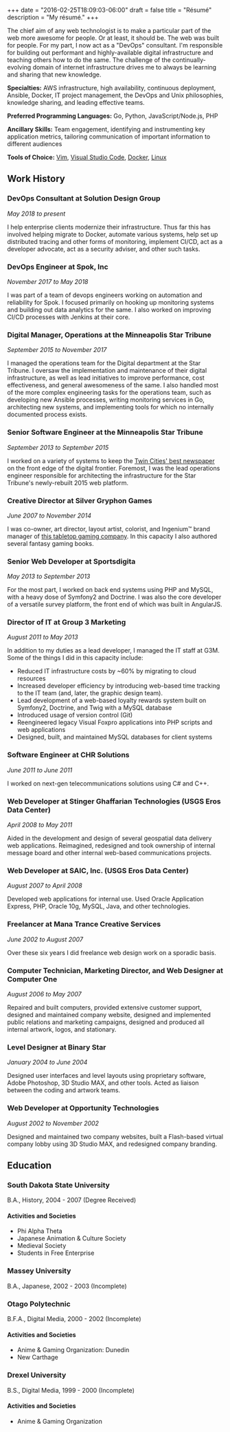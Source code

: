 +++
date = "2016-02-25T18:09:03-06:00"
draft = false
title = "Résumé"
description = "My résumé."
+++

The chief aim of any web technologist is to make a particular part of the web more awesome for people. Or at least, it should be. The web was built for people. For my part, I now act as a "DevOps" consultant. I'm responsible for building out performant and highly-available digital infrastructure and teaching others how to do the same. The challenge of the continually-evolving domain of internet infrastructure drives me to always be learning and sharing that new knowledge.

__Specialties:__ AWS infrastructure, high availability, continuous deployment, Ansible, Docker, IT project management, the DevOps and Unix philosophies, knowledge sharing, and leading effective teams.

__Preferred Programming Languages:__ Go, Python, JavaScript/Node.js, PHP

__Ancillary Skills:__ Team engagement, identifying and instrumenting key application metrics, tailoring communication of important information to different audiences

__Tools of Choice:__ [Vim](https://pascalprecht.github.io/2014/03/18/why-i-use-vim/), [Visual Studio Code](https://code.visualstudio.com/), [Docker](https://www.docker.com/), [Linux](https://system76.com/pop)

## Work History

### DevOps Consultant at Solution Design Group

_May 2018 to present_

I help enterprise clients modernize their infrastructure. Thus far this has involved helping migrate to Docker, automate various systems, help set up distributed tracing and other forms of monitoring, implement CI/CD, act as a developer advocate, act as a security adviser, and other such tasks.

### DevOps Engineer at Spok, Inc

_November 2017 to May 2018_

I was part of a team of devops engineers working on automation and reliability for Spok. I focused primarily on hooking up monitoring systems and building out data analytics for the same. I also worked on improving CI/CD processes with Jenkins at their core.

### Digital Manager, Operations at the Minneapolis Star Tribune

_September 2015 to November 2017_

I managed the operations team for the Digital department at the Star Tribune. I oversaw the implementation and maintenance of their digital infrastructure, as well as lead initiatives to improve performance, cost effectiveness, and general awesomeness of the same. I also handled most of the more complex engineering tasks for the operations team, such as developing new Ansible processes, writing monitoring services in Go, architecting new systems, and implementing tools for which no internally documented process exists.

### Senior Software Engineer at the Minneapolis Star Tribune

_September 2013 to September 2015_

I worked on a variety of systems to keep the [Twin Cities' best newspaper](http://www.startribune.com) on the front edge of the digital frontier. Foremost, I was the lead operations engineer responsible for architecting the infrastructure for the Star Tribune's newly-rebuilt 2015 web platform.

### Creative Director at Silver Gryphon Games

_June 2007 to November 2014_

I was co-owner, art director, layout artist, colorist, and Ingenium&trade; brand manager of [this tabletop gaming company](http://www.silvergryphongames.com). In this capacity I also authored several fantasy gaming books.

### Senior Web Developer at Sportsdigita

_May 2013 to September 2013_

For the most part, I worked on back end systems using PHP and MySQL, with a heavy dose of Symfony2 and Doctrine. I was also the core developer of a versatile survey platform, the front end of which was built in AngularJS.

### Director of IT at Group 3 Marketing

_August 2011 to May 2013_

In addition to my duties as a lead developer, I managed the IT staff at G3M. Some of the things I did in this capacity include:

* Reduced IT infrastructure costs by ~60% by migrating to cloud resources
* Increased developer efficiency by introducing web-based time tracking to the IT team (and, later, the graphic design team).
* Lead development of a web-based loyalty rewards system built on Symfony2, Doctrine, and Twig with a MySQL database
* Introduced usage of version control (Git)
* Reengineered legacy Visual Foxpro applications into PHP scripts and web applications
* Designed, built, and maintained MySQL databases for client systems

### Software Engineer at CHR Solutions

_June 2011 to June 2011_

I worked on next-gen telecommunications solutions using C# and C++.

### Web Developer at Stinger Ghaffarian Technologies (USGS Eros Data Center)

_April 2008 to May 2011_

Aided in the development and design of several geospatial data delivery web applications. Reimagined, redesigned and took ownership of internal message board and other internal web-based communications projects.

### Web Developer at SAIC, Inc. (USGS Eros Data Center)

_August 2007 to April 2008_

Developed web applications for internal use. Used Oracle Application Express, PHP, Oracle 10g, MySQL, Java, and other technologies.

### Freelancer at Mana Trance Creative Services

_June 2002 to August 2007_

Over these six years I did freelance web design work on a sporadic basis.

### Computer Technician, Marketing Director, and Web Designer at Computer One

_August 2006 to May 2007_

Repaired and built computers, provided extensive customer support, designed and maintained company website, designed and implemented public relations and marketing campaigns, designed and produced all internal artwork, logos, and stationary.

### Level Designer at Binary Star

_January 2004 to June 2004_

Designed user interfaces and level layouts using proprietary software, Adobe Photoshop, 3D Studio MAX, and other tools. Acted as liaison between the coding and artwork teams.

### Web Developer at Opportunity Technologies

_August 2002 to November 2002_

Designed and maintained two company websites, built a Flash-based virtual company lobby using 3D Studio MAX, and redesigned company branding.

## Education

### South Dakota State University

B.A., History, 2004 - 2007 (Degree Received)

#### Activities and Societies

* Phi Alpha Theta
* Japanese Animation & Culture Society
* Medieval Society
* Students in Free Enterprise

### Massey University

B.A., Japanese, 2002 - 2003 (Incomplete)

### Otago Polytechnic

B.F.A., Digital Media, 2000 - 2002 (Incomplete)

#### Activities and Societies

* Anime & Gaming Organization: Dunedin
* New Carthage

### Drexel University

B.S., Digital Media, 1999 - 2000 (Incomplete)

#### Activities and Societies

* Anime & Gaming Organization
